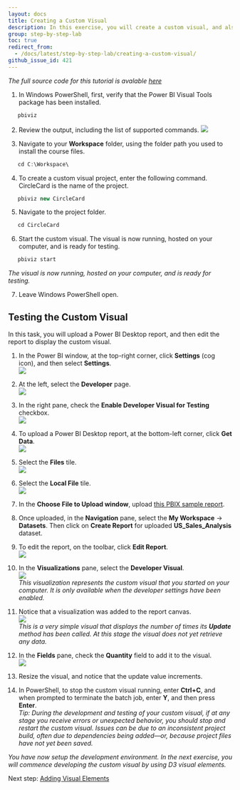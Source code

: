 ```yaml
---
layout: docs
title: Creating a Custom Visual
description: In this exercise, you will create a custom visual, and also setup the development environment in the Power BI service.
group: step-by-step-lab
toc: true
redirect_from:
  - /docs/latest/step-by-step-lab/creating-a-custom-visual/
github_issue_id: 421
---
```


*The full source code for this tutorial is avalable [here](https://github.com/Microsoft/PowerBI-visuals-circlecard)*

1. In Windows PowerShell, first, verify that the Power BI Visual Tools package has been installed.
```typescript
   pbiviz
```

2. Review the output, including the list of supported commands.
![](../images/pbiviz-output.png)

3. Navigate to your **Workspace** folder, using the folder path you used to install the course files.
```typescript
   cd C:\Workspace\
```

4. To create a custom visual project, enter the following command.
CircleCard is the name of the project.
```typescript
   pbiviz new CircleCard
```

5. Navigate to the project folder.
```typescript
   cd CircleCard
```

6. Start the custom visual.
The visual is now running, hosted on your computer, and is ready for testing.
```typescript
   pbiviz start
```
*The visual is now running, hosted on your computer, and is ready for testing.*

7. Leave Windows PowerShell open.

## Testing the Custom Visual
In this task, you will upload a Power BI Desktop report, and then edit the report to display the custom visual.

1. In the Power BI window, at the top-right corner, click **Settings** (cog icon), and then select **Settings**.  
![](../images/settings-option.png)

2. At the left, select the **Developer** page.  
![](../images/developer-option.png)

3. In the right pane, check the **Enable Developer Visual for Testing** checkbox.  
![](../images/enable-developer-visual.png)

4. To upload a Power BI Desktop report, at the bottom-left corner, click **Get Data**.  
![](../images/get-data.png)

5. Select the **Files** tile.  
![](../images/get-files.png)

6. Select the **Local File** tile.  
![](../images/local-file.png)

7. In the **Choose File to Upload window**, upload [this PBIX sample report](../images/US_Sales_Analysis.pbix).

8. Once uploaded, in the **Navigation** pane, select the **My Workspace** -> **Datasets**. Then click on **Create Report** for uploaded **US_Sales_Analysis** dataset.

9. To edit the report, on the toolbar, click **Edit Report**.  
![](../images/edit-report.png)

10. In the **Visualizations** pane, select the **Developer Visual**.  
![](../images/visualizations-pane.png)  
*This visualization represents the custom visual that you started on your computer. It is only available when the developer settings have been enabled.*

11. Notice that a visualization was added to the report canvas.  
![](../images/update-count.png)  
*This is a very simple visual that displays the number of times its **Update** method has been called. At this stage the visual does not yet retrieve any data.*

12. In the **Fields** pane, check the **Quantity** field to add it to the visual.  
![](../images/fields-pane.png)  

13. Resize the visual, and notice that the update value increments.

14. In PowerShell, to stop the custom visual running, enter **Ctrl+C**, and when prompted to terminate
the batch job, enter **Y**, and then press **Enter**.  
*Tip: During the development and testing of your custom visual, if at any stage you receive errors or unexpected behavior, you should stop and restart the custom visual. Issues can be due to an inconsistent project build, often due to dependencies being added—or, because project files have not yet been saved.*  

*You have now setup the development environment. In the next exercise, you will commence developing the custom visual by using D3 visual elements.*  

Next step: [Adding Visual Elements](../adding-visual-elements/)